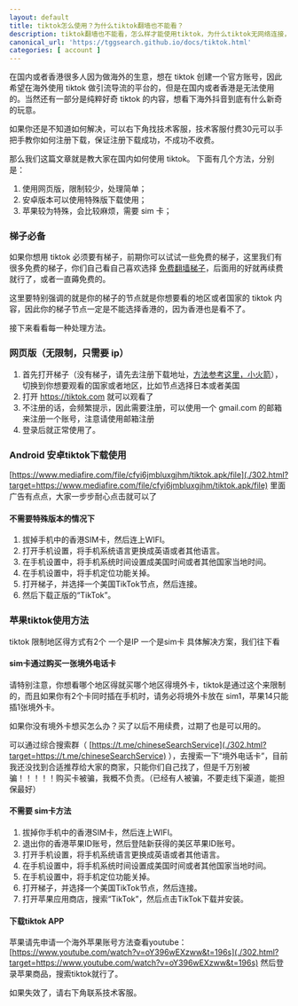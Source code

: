 ```yaml
---
layout: default
title: tiktok怎么使用？为什么tiktok翻墙也不能看？
description: tiktok翻墙也不能看，怎么样才能使用tiktok，为什么tiktok无网络连接，这种情况怎么解决呢？
canonical_url: 'https://tggsearch.github.io/docs/tiktok.html'
categories: [ account ]
---
```

在国内或者香港很多人因为做海外的生意，想在 tiktok 创建一个官方账号，因此希望在海外使用 tiktok 做引流导流的平台的，但是在国内或者香港是无法使用的。当然还有一部分是纯粹好奇 tiktok 的内容，想看下海外抖音到底有什么新奇的玩意。

<p class="red-text-word">
如果你还是不知道如何解决，可以右下角找技术客服，技术客服付费30元可以手把手教你如何注册下载，保证注册下载成功，不成功不收费。
</p>

那么我们这篇文章就是教大家在国内如何使用 tiktok。
下面有几个方法，分别是：

1. 使用网页版，限制较少，处理简单；
2. 安卓版本可以使用特殊版下载使用；
3. 苹果较为特殊，会比较麻烦，需要 sim 卡；

### 梯子必备
如果你想用 tiktok 必须要有梯子，前期你可以试试一些免费的梯子，这里我们有很多免费的梯子，你们自己看自己喜欢选择 [免费翻墙梯子](./vpn-kl.html)，后面用的好就再续费就行了，或者一直薅免费的。

这里要特别强调的就是你的梯子的节点就是你想要看的地区或者国家的 tiktok 内容，因此你的梯子节点一定是不能选择香港的，因为香港也是看不了。

接下来看看每一种处理方法。
### 网页版（无限制，只需要 ip）

1. 首先打开梯子（没有梯子，请先去注册下载地址，[方法参考这里，小火箭](./vpn.html)），切换到你想要观看的国家或者地区，比如节点选择日本或者美国
2. 打开 https://tiktok.com 就可以观看了
3. 不注册的话，会频繁提示，因此需要注册，可以使用一个 gmail.com 的邮箱来注册一个账号，注意请使用邮箱注册
4. 登录后就正常使用了。

### Android 安卓tiktok下载使用
[https://www.mediafire.com/file/cfyi6jmbluxgjhm/tiktok.apk/file](./302.html?target=https://www.mediafire.com/file/cfyi6jmbluxgjhm/tiktok.apk/file)
里面广告有点点，大家一步步耐心点击就可以了

#### 不需要特殊版本的情况下

1. 拔掉手机中的香港SIM卡，然后连上WIFI。
2. 打开手机设置，将手机系统语言更换成英语或者其他语言。
3. 在手机设置中，将手机系统时间设置成美国时间或者其他国家当地时间。
4. 在手机设置中，将手机定位功能关掉。
5. 打开梯子，并选择一个美国TikTok节点，然后连接。
6. 然后下载正版的“TikTok”。

### 苹果tiktok使用方法
tiktok 限制地区得方式有2个
一个是IP
一个是sim卡
具体解决方案，我们往下看
#### sim卡通过购买一张境外电话卡
请特别注意，你想看哪个地区得就买哪个地区得境外卡，tiktok是通过这个来限制的，而且如果你有2个卡同时插在手机时，请务必将境外卡放在 sim1，苹果14只能插1张境外卡。

如果你没有境外卡想买怎么办？买了以后不用续费，过期了也是可以用的。

可以通过综合搜索群（ [https://t.me/chineseSearchService](./302.html?target=https://t.me/chineseSearchService) ），去搜索一下“境外电话卡”，目前我还没找到合适推荐给大家的商家，只能你们自己找了，但是千万别被骗！！！！！购买卡被骗，我概不负责。（已经有人被骗，不要走线下渠道，能担保最好）

#### 不需要 sim卡方法

1. 拔掉你手机中的香港SIM卡，然后连上WIFI。
2. 退出你的香港苹果ID账号，然后登陆新获得的美区苹果ID账号。
3. 打开手机设置，将手机系统语言更换成英语或者其他语言。
4. 在手机设置中，将手机系统时间设置成美国时间或者其他国家当地时间。
5. 在手机设置中，将手机定位功能关掉。
6. 打开梯子，并选择一个美国TikTok节点，然后连接。
7. 打开苹果应用商店，搜索“TikTok”，然后点击TikTok下载并安装。

#### 下载tiktok APP
苹果请先申请一个海外苹果账号方法查看youtube：[https://www.youtube.com/watch?v=oY396wEXzww&t=196s](./302.html?target=https://www.youtube.com/watch?v=oY396wEXzww&t=196s)
然后登录苹果商品，搜索tiktok就行了。

如果失效了，请右下角联系技术客服。
